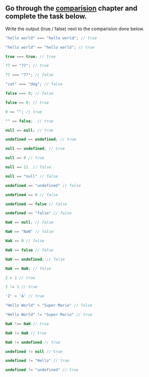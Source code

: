 ## Go through the [comparision](http://javascript.info/comparison) chapter and complete the task below.

Write the output (true / false) next to the comparision done below.
```js
"hello world" === "hello world"; // true

"hello world" == "hello world"; // true

true === true; // true

77 == "77"; // true

77 === "77"; // false

"cat" === "dog"; // false

false === 0; // false

false == 0; // true

0 == ""; // true

"" == false;  // true

null == null; // true

undefined == undefined; // true

null == undefined; // true

null == 0 // true

null == 21  // false

null == "null" // false

undefined == "undefined" // false

undefined == 0 // false

undefined == false // false

undefined == "false" // false

NaN == null; // false

NaN == "NaN" // false

NaN == 0 // false

NaN == false // false

NaN == undefined; // false

NaN == NaN; // false

2 > 1 // true

2 != 1 // true

'Z' > 'A' // true

"Hello World" > "Super Mario" // false

"Hello World" != "Super Mario" // true

NaN !== NaN // true 

NaN != NaN // true

NaN != undefined // true

undefined != null // true

undefined != "Hello" // true

undefined != "undefined" // true

```